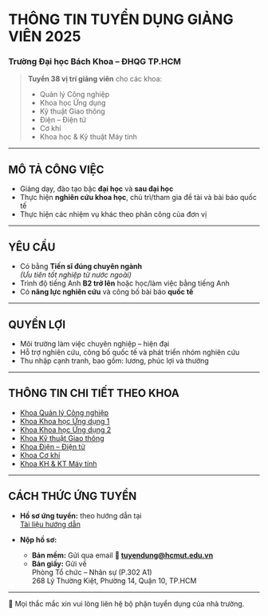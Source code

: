 # THÔNG TIN TUYỂN DỤNG GIẢNG VIÊN 2025  
### Trường Đại học Bách Khoa – ĐHQG TP.HCM

> **Tuyển 38 vị trí giảng viên** cho các khoa:
> - Quản lý Công nghiệp  
> - Khoa học Ứng dụng  
> - Kỹ thuật Giao thông  
> - Điện – Điện tử  
> - Cơ khí  
> - Khoa học & Kỹ thuật Máy tính

---

## MÔ TẢ CÔNG VIỆC

- Giảng dạy, đào tạo bậc **đại học** và **sau đại học**
- Thực hiện **nghiên cứu khoa học**, chủ trì/tham gia đề tài và bài báo quốc tế
- Thực hiện các nhiệm vụ khác theo phân công của đơn vị

---

## YÊU CẦU

- Có bằng **Tiến sĩ đúng chuyên ngành**  
  _(Ưu tiên tốt nghiệp từ nước ngoài)_
- Trình độ tiếng Anh **B2 trở lên** hoặc học/làm việc bằng tiếng Anh
- Có **năng lực nghiên cứu** và công bố bài báo **quốc tế**

---

## QUYỀN LỢI

- Môi trường làm việc chuyên nghiệp – hiện đại
- Hỗ trợ nghiên cứu, công bố quốc tế và phát triển nhóm nghiên cứu
- Thu nhập cạnh tranh, bao gồm: lương, phúc lợi và thưởng

---

## THÔNG TIN CHI TIẾT THEO KHOA

- [Khoa Quản lý Công nghiệp](https://hcmut.edu.vn/tuyen-dung/item/1328)
- [Khoa Khoa học Ứng dụng 1](https://hcmut.edu.vn/tuyen-dung/item/1323)
- [Khoa Khoa học Ứng dụng 2](https://hcmut.edu.vn/tuyen-dung/item/1324)
- [Khoa Kỹ thuật Giao thông](https://hcmut.edu.vn/tuyen-dung/item/1325)
- [Khoa Điện – Điện tử](https://hcmut.edu.vn/tuyen-dung/item/1322)
- [Khoa Cơ khí](https://hcmut.edu.vn/tuyen-dung/item/1341)
- [Khoa KH & KT Máy tính](https://hcmut.edu.vn/tuyen-dung/item/1301)

---

## CÁCH THỨC ỨNG TUYỂN

- **Hồ sơ ứng tuyển:** theo hướng dẫn tại  
  [Tài liệu hướng dẫn](https://drive.google.com/drive/folders/1xvATeSeGzcHQcg2iVZQa-NU1qCL0ToD5?fbclid=IwZXh0bgNhZW0CMTAAYnJpZBExaDNNVnJpbDI4NjRUNU9mVwEeg1dsgdu0gQWad_hX6BZeFOZAHgJcbSwPKb1zlpl_xZ5NeA3tK-iCYD-V2kE_aem_X55InuVCIPijWx5um37mzQ)

- **Nộp hồ sơ:**
  - **Bản mềm:** Gửi qua email **📧 tuyendung@hcmut.edu.vn**
  - **Bản giấy:** Gửi về  
    Phòng Tổ chức – Nhân sự (P.302 A1)  
    268 Lý Thường Kiệt, Phường 14, Quận 10, TP.HCM

---

📎 Mọi thắc mắc xin vui lòng liên hệ bộ phận tuyển dụng của nhà trường.